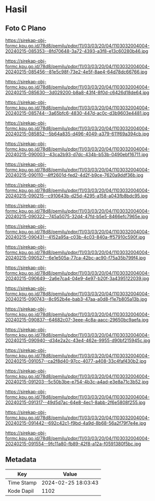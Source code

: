 # Hasil

## Foto C Plano

https://sirekap-obj-formc.kpu.go.id/78d8/pemilu/pdpr/11/03/03/20/04/1103032004004-20240215-085353--8fd70648-3a72-4393-a3f8-e13c60280b46.jpg

https://sirekap-obj-formc.kpu.go.id/78d8/pemilu/pdpr/11/03/03/20/04/1103032004004-20240215-085456--81e5c98f-73e2-4e5f-8ae4-64d78dc66766.jpg

https://sirekap-obj-formc.kpu.go.id/78d8/pemilu/pdpr/11/03/03/20/04/1103032004004-20240215-085630--3d029200-b8a8-43f4-8f0d-c6426d18de64.jpg

https://sirekap-obj-formc.kpu.go.id/78d8/pemilu/pdpr/11/03/03/20/04/1103032004004-20240215-085744--3a65bfc6-4830-447d-ac0c-d3b9603e4481.jpg

https://sirekap-obj-formc.kpu.go.id/78d8/pemilu/pdpr/11/03/03/20/04/1103032004004-20240215-085852--5b64a835-d496-4049-a379-611f69a394cb.jpg

https://sirekap-obj-formc.kpu.go.id/78d8/pemilu/pdpr/11/03/03/20/04/1103032004004-20240215-090003--43ca2b93-d7dc-434b-b53b-0490ebf16711.jpg

https://sirekap-obj-formc.kpu.go.id/78d8/pemilu/pdpr/11/03/03/20/04/1103032004004-20240215-090110--4ff2601d-fed2-4d2f-b9ce-7620a9ddf36b.jpg

https://sirekap-obj-formc.kpu.go.id/78d8/pemilu/pdpr/11/03/03/20/04/1103032004004-20240215-090215--c910643b-d25d-4295-a158-a043fb8bdc95.jpg

https://sirekap-obj-formc.kpu.go.id/78d8/pemilu/pdpr/11/03/03/20/04/1103032004004-20240215-090322--745a5075-32d4-47fd-b5e5-8466efc7965e.jpg

https://sirekap-obj-formc.kpu.go.id/78d8/pemilu/pdpr/11/03/03/20/04/1103032004004-20240215-090431--4152a95a-c03b-4c03-840a-ff57910c590f.jpg

https://sirekap-obj-formc.kpu.go.id/78d8/pemilu/pdpr/11/03/03/20/04/1103032004004-20240215-090527--6e1e505a-77ca-42bc-ac90-f75a35b799f4.jpg

https://sirekap-obj-formc.kpu.go.id/78d8/pemilu/pdpr/11/03/03/20/04/1103032004004-20240215-090649--2a6e7ca4-04e9-4e97-b20f-3a4395122039.jpg

https://sirekap-obj-formc.kpu.go.id/78d8/pemilu/pdpr/11/03/03/20/04/1103032004004-20240215-090743--8c952b4e-bab3-47aa-a0d8-f1e7b805a13b.jpg

https://sirekap-obj-formc.kpu.go.id/78d8/pemilu/pdpr/11/03/03/20/04/1103032004004-20240215-090837--64682c07-3eee-4c8a-aacc-29650bc9aefa.jpg

https://sirekap-obj-formc.kpu.go.id/78d8/pemilu/pdpr/11/03/03/20/04/1103032004004-20240215-090940--d34e2a2c-43e4-462e-9955-d90bf215945c.jpg

https://sirekap-obj-formc.kpu.go.id/78d8/pemilu/pdpr/11/03/03/20/04/1103032004004-20240215-091057--ca2f8d40-97cc-4077-a408-33c4faf430b2.jpg

https://sirekap-obj-formc.kpu.go.id/78d8/pemilu/pdpr/11/03/03/20/04/1103032004004-20240215-091203--5c50b3be-e754-4b3c-a4ad-e3e8a71c3b52.jpg

https://sirekap-obj-formc.kpu.go.id/78d8/pemilu/pdpr/11/03/03/20/04/1103032004004-20240215-091317--49d5d7ac-64e8-4ec1-8abb-2f6e5808f255.jpg

https://sirekap-obj-formc.kpu.go.id/78d8/pemilu/pdpr/11/03/03/20/04/1103032004004-20240215-091442--692c42c1-f9bd-4a9d-8b68-56a2f79f7e4e.jpg

https://sirekap-obj-formc.kpu.go.id/78d8/pemilu/pdpr/11/03/03/20/04/1103032004004-20240215-091554--9fc11a80-fb89-42f8-a12a-f0591380f5bc.jpg


## Metadata

| Key        | Value               |
| ---------- | ------------------- |
| Time Stamp | 2024-02-25 18:03:43 |
| Kode Dapil | 1102                |



